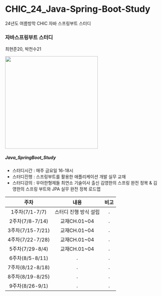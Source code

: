 # CHIC_24_Java-Spring-Boot-Study
24년도 여름방학 CHIC 자바 스프링부트 스터디
### 자바스프링부트 스터디
최현준20, 박천수21


<img src='/images/스프링부트.png' width='300px'>

##### Java_SpringBoot_Study

- 스터디시간 : 매주 금요일 16-18시
- 스터디진행 : 스프링부트를 활용한 애플리케이션 개발 실무 교재
- 스터디강의 : 우아한형제들 최연소 기술이사 출신 김영한의 스프링 완전 정복 & 김영한의 스프링 부트와 JPA 실무 완전 정복 로드맵


|주차|내용|비고|
|:---:|:---:|:---:|
|1주차(7/1-7/7)|스터디 진행 방식 설립|.|
|2주차(7/8-7/14)|교재CH.01~04|.|
|3주차(7/15-7/21)|교재CH.01~04|.|
|4주차(7/22-7/28)|교재CH.01~04|.|
|5주차(7/29-8/4)|교재CH.01~04|.|
|6주차(8/5-8/11)|.|.|
|7주차(8/12-8/18)|.|.|
|8주차(8/19-8/25)|.|.|
|9주차(8/26-9/1)|.|.|


